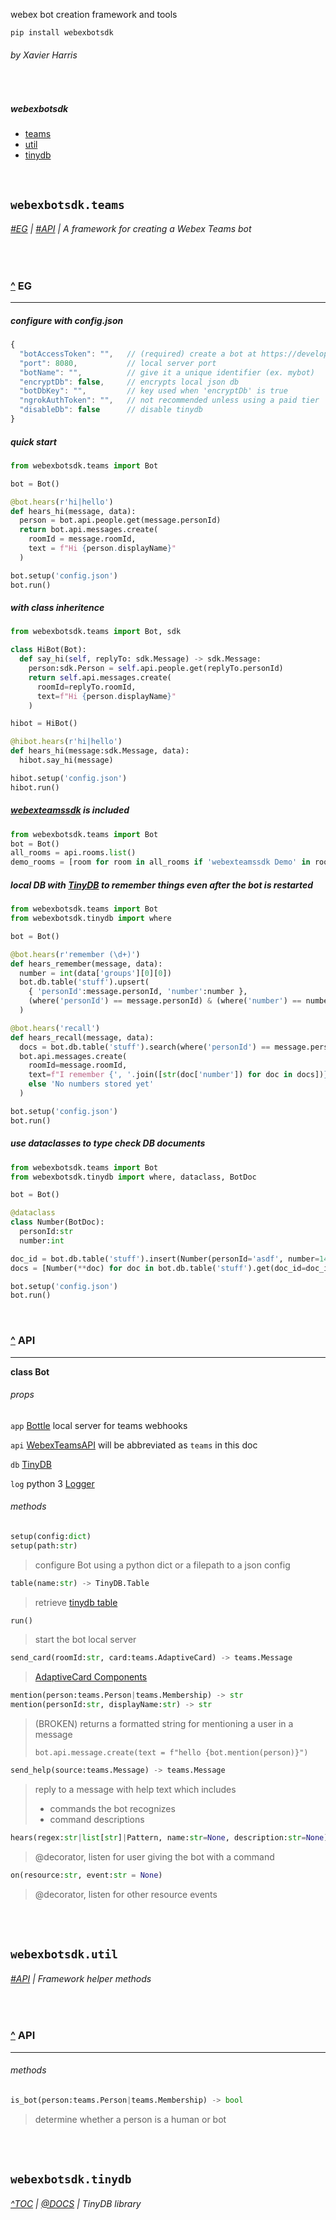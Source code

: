 webex bot creation framework and tools

`pip install webexbotsdk`

###### by Xavier Harris

<br/>

##### <a id='toc'></a> webexbotsdk

- [teams](#teams)
- [util](#util)
- [tinydb](#tinydb)

<br/>

## <a id='teams'></a> `webexbotsdk.teams`

###### [#EG](#teams-eg) | [#API](#teams-api) | A framework for creating a Webex Teams bot

<br/>

### <a id='teams-eg'></a> [^](#toc) EG

---

##### configure with **config.json**

```js
{
  "botAccessToken": "",   // (required) create a bot at https://developer.webex.com/my-apps
  "port": 8080,           // local server port
  "botName": "",          // give it a unique identifier (ex. mybot)
  "encryptDb": false,     // encrypts local json db
  "botDbKey": "",         // key used when 'encryptDb' is true
  "ngrokAuthToken": "",   // not recommended unless using a paid tier
  "disableDb": false      // disable tinydb
}
```

##### quick start

```py
from webexbotsdk.teams import Bot

bot = Bot()

@bot.hears(r'hi|hello')
def hears_hi(message, data):
  person = bot.api.people.get(message.personId)
  return bot.api.messages.create(
    roomId = message.roomId,
    text = f"Hi {person.displayName}"
  )

bot.setup('config.json')
bot.run()
```

##### with class inheritence

```python
from webexbotsdk.teams import Bot, sdk

class HiBot(Bot):
  def say_hi(self, replyTo: sdk.Message) -> sdk.Message:
    person:sdk.Person = self.api.people.get(replyTo.personId)
    return self.api.messages.create(
      roomId=replyTo.roomId,
      text=f"Hi {person.displayName}"
    )

hibot = HiBot()

@hibot.hears(r'hi|hello')
def hears_hi(message:sdk.Message, data):
  hibot.say_hi(message)

hibot.setup('config.json')
hibot.run()
```

##### [webexteamssdk](https://webexteamssdk.readthedocs.io/en/latest/) is included

```python
from webexbotsdk.teams import Bot
bot = Bot()
all_rooms = api.rooms.list()
demo_rooms = [room for room in all_rooms if 'webexteamssdk Demo' in room.title]
```

##### local DB with [TinyDB](https://tinydb.readthedocs.io/en/latest/index.html) to remember things even after the bot is restarted

```python
from webexbotsdk.teams import Bot
from webexbotsdk.tinydb import where

bot = Bot()

@bot.hears(r'remember (\d+)')
def hears_remember(message, data):
  number = int(data['groups'][0][0])
  bot.db.table('stuff').upsert(
    { 'personId':message.personId, 'number':number },
    (where('personId') == message.personId) & (where('number') == number)
  )

@bot.hears('recall')
def hears_recall(message, data):
  docs = bot.db.table('stuff').search(where('personId') == message.personId)
  bot.api.messages.create(
    roomId=message.roomId,
    text=f"I remember {', '.join([str(doc['number']) for doc in docs])}" if len(docs) > 0
    else 'No numbers stored yet'
  )

bot.setup('config.json')
bot.run()
```

##### use dataclasses to type check DB documents

```python
from webexbotsdk.teams import Bot
from webexbotsdk.tinydb import where, dataclass, BotDoc

bot = Bot()

@dataclass
class Number(BotDoc):
  personId:str
  number:int

doc_id = bot.db.table('stuff').insert(Number(personId='asdf', number=14).dict())
docs = [Number(**doc) for doc in bot.db.table('stuff').get(doc_id=doc_id)]

bot.setup('config.json')
bot.run()
```

<br/>

### <a id='teams-api'></a> [^](#toc) API

---

**class Bot**

###### props

`app` [Bottle](https://bottlepy.org/docs/dev/) local server for teams webhooks

`api` [WebexTeamsAPI](https://webexteamssdk.readthedocs.io/en/latest/) will be abbreviated as `teams` in this doc

`db` [TinyDB](https://tinydb.readthedocs.io/en/latest/index.html)

`log` python 3 [Logger](https://docs.python.org/3/library/logging.html)

###### methods

```python
setup(config:dict)
setup(path:str)
```

> configure Bot using a python dict or a filepath to a json config

```python
table(name:str) -> TinyDB.Table
```

> retrieve [tinydb table](https://tinydb.readthedocs.io/en/latest/usage.html#tables)

```python
run()
```

> start the bot local server

```python
send_card(roomId:str, card:teams.AdaptiveCard) -> teams.Message
```

> [AdaptiveCard Components](https://webexteamssdk.readthedocs.io/en/latest/user/api.html#cards-and-buttons)

```python
mention(person:teams.Person|teams.Membership) -> str
mention(personId:str, displayName:str) -> str
```

> (BROKEN) returns a formatted string for mentioning a user in a message
>
> `bot.api.message.create(text = f"hello {bot.mention(person)}")`

```python
send_help(source:teams.Message) -> teams.Message
```

> reply to a message with help text which includes
>
> - commands the bot recognizes
> - command descriptions

```python
hears(regex:str|list[str]|Pattern, name:str=None, description:str=None)
```

> @decorator, listen for user giving the bot with a command

```python
on(resource:str, event:str = None)
```

> @decorator, listen for other resource events

<br/>
<br/>

## <a id='util'></a> `webexbotsdk.util`

###### [#API](#util-api) | Framework helper methods

<br/>

### <a id='util-api'></a> [^](#toc) API

---

###### methods

```python
is_bot(person:teams.Person|teams.Membership) -> bool
```

> determine whether a person is a human or bot

<br/>
<br/>

## <a id='tinydb'></a> `webexbotsdk.tinydb`

###### [^TOC](#toc) | [@DOCS](https://tinydb.readthedocs.io/en/latest/) | TinyDB library
